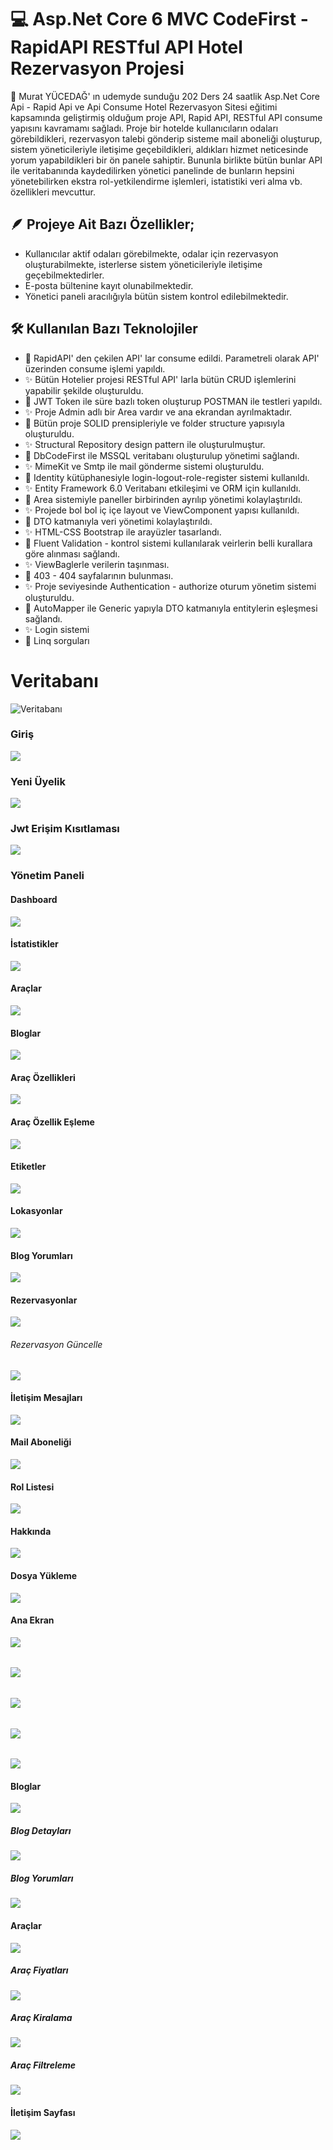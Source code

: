 # 💻 Asp.Net Core 6 MVC CodeFirst - RapidAPI RESTful API Hotel Rezervasyon Projesi
📢 Murat YÜCEDAĞ' ın udemyde sunduğu 202 Ders 24 saatlik Asp.Net Core Api - Rapid Api ve Api Consume Hotel Rezervasyon Sitesi eğitimi kapsamında geliştirmiş olduğum proje API, Rapid API, RESTful API consume yapısını kavramamı sağladı. Proje bir hotelde kullanıcıların odaları görebildikleri, rezervasyon talebi gönderip sisteme mail aboneliği oluşturup, sistem yöneticileriyle iletişime geçebildikleri, aldıkları hizmet neticesinde yorum yapabildikleri bir ön panele sahiptir. Bununla birlikte bütün bunlar API ile veritabanında kaydedilirken yönetici panelinde de bunların hepsini yönetebilirken ekstra rol-yetkilendirme işlemleri, istatistiki veri alma vb. özellikleri mevcuttur.

## 🪶 Projeye Ait Bazı Özellikler;
* Kullanıcılar aktif odaları görebilmekte, odalar için rezervasyon oluşturabilmekte, isterlerse sistem yöneticileriyle iletişime geçebilmektedirler.
* E-posta bültenine kayıt olunabilmektedir.
* Yönetici paneli aracılığıyla bütün sistem kontrol edilebilmektedir.

## 🛠️ Kullanılan Bazı Teknolojiler
* 🌟 RapidAPI' den çekilen API' lar consume edildi. Parametreli olarak API' üzerinden consume işlemi yapıldı.
* ✨ Bütün Hotelier projesi RESTful API' larla bütün CRUD işlemlerini yapabilir şekilde oluşturuldu.
* 🌟 JWT Token ile süre bazlı token oluşturup POSTMAN ile testleri yapıldı.
* ✨ Proje Admin adlı bir Area vardır ve ana ekrandan ayrılmaktadır. 
* 🌟 Bütün proje SOLID prensipleriyle ve folder structure yapısıyla oluşturuldu.
* ✨ Structural Repository design pattern ile oluşturulmuştur.
* 🌟 DbCodeFirst ile MSSQL veritabanı oluşturulup yönetimi sağlandı.
* ✨ MimeKit ve Smtp ile mail gönderme sistemi oluşturuldu.
* 🌟 Identity kütüphanesiyle login-logout-role-register sistemi kullanıldı.
* ✨ Entity Framework 6.0 Veritabanı etkileşimi ve ORM için kullanıldı.
* 🌟 Area sistemiyle paneller birbirinden ayrılıp yönetimi kolaylaştırıldı.
* ✨ Projede bol bol iç içe layout ve ViewComponent yapısı kullanıldı.
* 🌟 DTO katmanıyla veri yönetimi kolaylaştırıldı.	
* ✨ HTML-CSS Bootstrap ile arayüzler tasarlandı.
* 🌟 Fluent Validation - kontrol sistemi kullanılarak veirlerin belli kurallara göre alınması sağlandı.
* ✨ ViewBaglerle verilerin taşınması.
* 🌟 403 - 404 sayfalarının bulunması.
* ✨ Proje seviyesinde Authentication - authorize oturum yönetim sistemi oluşturuldu.
* 🌟 AutoMapper ile Generic yapıyla DTO katmanıyla entitylerin eşleşmesi sağlandı.
* ✨ Login sistemi
* 🌟 Linq sorguları


# Veritabanı
![Veritabanı](https://github.com/batuhanyalin/CarBookProject/tree/master/Frontends/CarBook.WebUI/wwwroot/images/projectScreenshots/database.png?raw=true)
### Giriş
![](https://github.com/batuhanyalin/CarBookProject/tree/master/Frontends/CarBook.WebUI/wwwroot/images/projectScreenshots/login.png?raw=true)
### Yeni Üyelik
![](https://github.com/batuhanyalin/CarBookProject/tree/master/Frontends/CarBook.WebUI/wwwroot/images/projectScreenshots/register.png?raw=true)
### Jwt Erişim Kısıtlaması
![](https://github.com/batuhanyalin/CarBookProject/tree/master/Frontends/CarBook.WebUI/wwwroot/images/projectScreenshots/forbidden.png?raw=true)

### Yönetim Paneli
#### Dashboard
![](https://github.com/batuhanyalin/CarBookProject/tree/master/Frontends/CarBook.WebUI/wwwroot/images/projectScreenshots/admin_dashboard.png?raw=true)
#### İstatistikler
![](https://github.com/batuhanyalin/CarBookProject/tree/master/Frontends/CarBook.WebUI/wwwroot/images/projectScreenshots/admin_statistic.png?raw=true)
#### Araçlar
![](https://github.com/batuhanyalin/CarBookProject/tree/master/Frontends/CarBook.WebUI/wwwroot/images/projectScreenshots/admin_carList.png?raw=true)
#### Bloglar
![](https://github.com/batuhanyalin/CarBookProject/tree/master/Frontends/CarBook.WebUI/wwwroot/images/projectScreenshots/admin_blogList.png?raw=true)
#### Araç Özellikleri
![](https://github.com/batuhanyalin/CarBookProject/tree/master/Frontends/CarBook.WebUI/wwwroot/images/projectScreenshots/admin_featureList.png?raw=true)
#### Araç Özellik Eşleme
![](https://github.com/batuhanyalin/CarBookProject/tree/master/Frontends/CarBook.WebUI/wwwroot/images/projectScreenshots/admin_featureSelect.png?raw=true)
#### Etiketler
![](https://github.com/batuhanyalin/CarBookProject/tree/master/Frontends/CarBook.WebUI/wwwroot/images/projectScreenshots/admin_tagList.png?raw=true)
#### Lokasyonlar
![](https://github.com/batuhanyalin/CarBookProject/tree/master/Frontends/CarBook.WebUI/wwwroot/images/projectScreenshots/admin_locationList.png?raw=true)
#### Blog Yorumları
![](https://github.com/batuhanyalin/CarBookProject/tree/master/Frontends/CarBook.WebUI/wwwroot/images/projectScreenshots/admin_commentListBlog.png?raw=true)
#### Rezervasyonlar
![](https://github.com/batuhanyalin/CarBookProject/tree/master/Frontends/CarBook.WebUI/wwwroot/images/projectScreenshots/admin_reservation.png?raw=true)
###### Rezervasyon Güncelle
![](https://github.com/batuhanyalin/CarBookProject/tree/master/Frontends/CarBook.WebUI/wwwroot/images/projectScreenshots/admin_updateReservation.png?raw=true)
#### İletişim Mesajları
![](https://github.com/batuhanyalin/CarBookProject/tree/master/Frontends/CarBook.WebUI/wwwroot/images/projectScreenshots/admin_contact.png?raw=true)
#### Mail Aboneliği 
![](https://github.com/batuhanyalin/CarBookProject/tree/master/Frontends/CarBook.WebUI/wwwroot/images/projectScreenshots/subscribeList.png?raw=true)
#### Rol Listesi
![](https://github.com/batuhanyalin/CarBookProject/tree/master/Frontends/CarBook.WebUI/wwwroot/images/projectScreenshots/roleList.png?raw=true)
#### Hakkında
![](https://github.com/batuhanyalin/CarBookProject/tree/master/Frontends/CarBook.WebUI/wwwroot/images/projectScreenshots/aboutUpdate.png?raw=true)
#### Dosya Yükleme
![](https://github.com/batuhanyalin/CarBookProject/tree/master/Frontends/CarBook.WebUI/wwwroot/images/projectScreenshots/fileUpload.png?raw=true)

#### Ana Ekran
![](https://github.com/batuhanyalin/CarBookProject/tree/master/Frontends/CarBook.WebUI/wwwroot/images/projectScreenshots/ui_banner.png?raw=true)
######
![](https://github.com/batuhanyalin/CarBookProject/tree/master/Frontends/CarBook.WebUI/wwwroot/images/projectScreenshots/ui_about-offerCar.png?raw=true)
######
![](https://github.com/batuhanyalin/CarBookProject/tree/master/Frontends/CarBook.WebUI/wwwroot/images/projectScreenshots/ui_service.png?raw=true)
######
![](https://github.com/batuhanyalin/CarBookProject/tree/master/Frontends/CarBook.WebUI/wwwroot/images/projectScreenshots/ui_testimonial.png?raw=true)
######
![](https://github.com/batuhanyalin/CarBookProject/tree/master/Frontends/CarBook.WebUI/wwwroot/images/projectScreenshots/ui_footer.png?raw=true)
#### Bloglar
![](https://github.com/batuhanyalin/CarBookProject/tree/master/Frontends/CarBook.WebUI/wwwroot/images/projectScreenshots/ui_blogList.png?raw=true)
##### Blog Detayları
![](https://github.com/batuhanyalin/CarBookProject/tree/master/Frontends/CarBook.WebUI/wwwroot/images/projectScreenshots/ui_blogDetail.png?raw=true)
##### Blog Yorumları
![](https://github.com/batuhanyalin/CarBookProject/tree/master/Frontends/CarBook.WebUI/wwwroot/images/projectScreenshots/ui_comment.png?raw=true)
#### Araçlar
![](https://github.com/batuhanyalin/CarBookProject/tree/master/Frontends/CarBook.WebUI/wwwroot/images/projectScreenshots/ui_cars.png?raw=true)
##### Araç Fiyatları
![](https://github.com/batuhanyalin/CarBookProject/tree/master/Frontends/CarBook.WebUI/wwwroot/images/projectScreenshots/ui_carPrice.png?raw=true)
##### Araç Kiralama
![](https://github.com/batuhanyalin/CarBookProject/tree/master/Frontends/CarBook.WebUI/wwwroot/images/projectScreenshots/ui_rentacar.png?raw=true)
##### Araç Filtreleme
![](https://github.com/batuhanyalin/CarBookProject/tree/master/Frontends/CarBook.WebUI/wwwroot/images/projectScreenshots/ui_carFilter.png?raw=true)
#### İletişim Sayfası
![](https://github.com/batuhanyalin/CarBookProject/tree/master/Frontends/CarBook.WebUI/wwwroot/images/projectScreenshots/ui_contact.png?raw=true)
